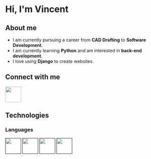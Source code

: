 # Hi, I'm Vincent

## About me
* I am currently pursuing a career from **CAD Drafting** to **Software Development**.
* I am currently learning **Python** and am interested in **back-end development**.
* I love using **Django** to create websites.

## Connect with me
<a href ="https://www.linkedin.com/in/vincent-lemstra/"><img src="https://user-images.githubusercontent.com/22345585/187474773-ab17d1da-68d3-4a6d-a274-50fa2ba939bc.png" width="50px" height="50px"></a>

## Technologies
### Languages
<a href =""><img src="https://user-images.githubusercontent.com/22345585/187475655-15bbc486-7447-4439-b1e6-b083911223e8.png" width="50px" height="50px"></a>
<a href =""><img src="https://user-images.githubusercontent.com/22345585/187476230-dcb4a95d-449c-44a1-bf46-260836d2cd88.png" width="50px" height="50px"></a>
<a href =""><img src="https://user-images.githubusercontent.com/22345585/187476189-206c8e37-2f9c-44d4-8cd5-f07580969af6.png" width="50px" height="50px"></a>
<a href =""><img src="https://user-images.githubusercontent.com/22345585/187476045-286cb13b-dafa-4f7f-917a-ea9f0bce082d.png" width="50px" height="50px"></a>



